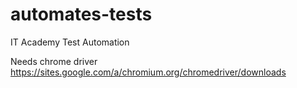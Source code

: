 # automates-tests
IT Academy Test Automation

Needs chrome
driver https://sites.google.com/a/chromium.org/chromedriver/downloads
